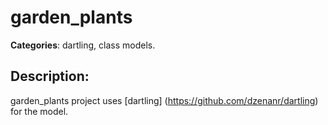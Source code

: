 # garden_plants 

**Categories**: dartling, class models. 

## Description: 
garden_plants project uses 
[dartling] (https://github.com/dzenanr/dartling) for the model.